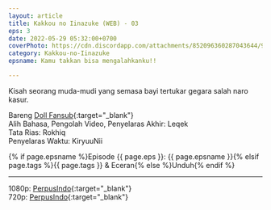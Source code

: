 ```yaml
---
layout: article
title: Kakkou no Iinazuke (WEB) - 03
eps: 3
date: 2022-05-29 05:32:00+0700
coverPhoto: https://cdn.discordapp.com/attachments/852096360287043644/991700250089758790/unknown.png
category: Kakkou-no-Iinazuke
epsname: Kamu takkan bisa mengalahkanku!!

---
```


Kisah seorang muda-mudi yang semasa bayi tertukar gegara salah naro kasur.

Bareng [Doll Fansub](https://www.perpusindo.info/user/Leqek){:target="_blank"}
<br>
Alih Bahasa, Pengolah Video, Penyelaras Akhir: Leqek
<br>
Tata Rias: Rokhiq
<br>
Penyelaras Waktu: KiryuuNii

{% if page.epsname %}Episode {{ page.eps }}: {{ page.epsname }}{% elsif page.tags %}{{ page.tags }} & Eceran{% else %}Unduh{% endif %}

---
1080p: [PerpusIndo](https://www.perpusindo.info/berkas/aKxGKFEd){:target="_blank"}<br>
720p: [PerpusIndo](https://www.perpusindo.info/berkas/HrIyzN02){:target="_blank"}
